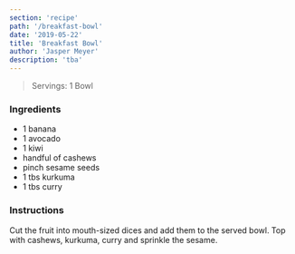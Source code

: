```yaml
---
section: 'recipe'
path: '/breakfast-bowl'
date: '2019-05-22'
title: 'Breakfast Bowl'
author: 'Jasper Meyer'
description: 'tba'
---
```


> Servings: 1 Bowl

### Ingredients

- 1 banana
- 1 avocado
- 1 kiwi
- handful of cashews
- pinch sesame seeds
- 1 tbs kurkuma
- 1 tbs curry

### Instructions

Cut the fruit into mouth-sized dices and add them to the served bowl. Top with cashews, kurkuma, curry and sprinkle the sesame.
